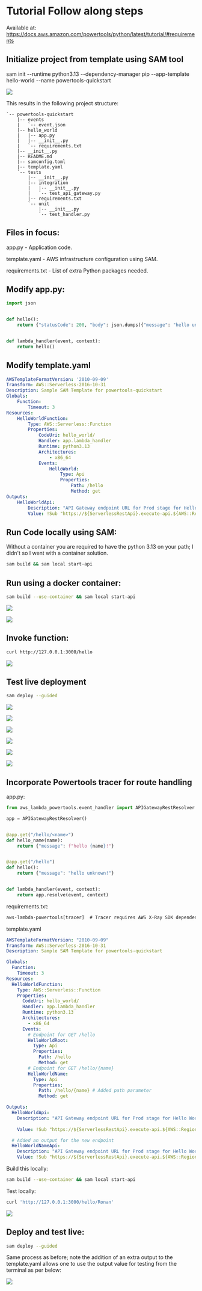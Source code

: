 # Tutorial Follow along steps
Available at: https://docs.aws.amazon.com/powertools/python/latest/tutorial/#requirements

## Initialize project from template using SAM tool

sam init --runtime python3.13 --dependency-manager pip --app-template hello-world --name powertools-quickstart

![](screenshots/2025-10-22-11-02-49.png)

This results in the following project structure: 

```
`-- powertools-quickstart
    |-- events
    |   `-- event.json
    |-- hello_world
    |   |-- app.py
    |   |-- __init__.py
    |   `-- requirements.txt
    |-- __init__.py
    |-- README.md
    |-- samconfig.toml
    |-- template.yaml
    `-- tests
        |-- __init__.py
        |-- integration
        |   |-- __init__.py
        |   `-- test_api_gateway.py
        |-- requirements.txt
        `-- unit
            |-- __init__.py
            `-- test_handler.py
```

## Files in focus:

app.py - Application code.

template.yaml - AWS infrastructure configuration using SAM.

requirements.txt - List of extra Python packages needed.

## Modify app.py:
``` python
import json


def hello():
    return {"statusCode": 200, "body": json.dumps({"message": "hello unknown!"})}


def lambda_handler(event, context):
    return hello()

```

## Modify template.yaml

``` yaml
AWSTemplateFormatVersion: '2010-09-09'
Transform: AWS::Serverless-2016-10-31
Description: Sample SAM Template for powertools-quickstart
Globals:
    Function:
        Timeout: 3
Resources:
    HelloWorldFunction:
        Type: AWS::Serverless::Function
        Properties:
            CodeUri: hello_world/
            Handler: app.lambda_handler
            Runtime: python3.13
            Architectures:
                - x86_64
            Events:
                HelloWorld:
                    Type: Api
                    Properties:
                        Path: /hello
                        Method: get
Outputs:
    HelloWorldApi:
        Description: "API Gateway endpoint URL for Prod stage for Hello World function"
        Value: !Sub "https://${ServerlessRestApi}.execute-api.${AWS::Region}.amazonaws.com/Prod/hello/" 
```

## Run Code locally using SAM: 

Without a container you are required to have the python 3.13 on your path; I didn't so I went with a container solution. 

``` bash
sam build && sam local start-api
```

## Run using a docker container: 

``` bash
sam build --use-container && sam local start-api
```

![](screenshots/2025-10-22-11-44-07.png)

![](screenshots/2025-10-22-11-45-37.png)

## Invoke function: 

``` bash 
curl http://127.0.0.1:3000/hello 
```

![](screenshots/2025-10-22-17-26-44.png)

## Test live deployment

``` bash
sam deploy --guided
```

![](screenshots/2025-10-22-21-19-32.png)

![](screenshots/2025-10-22-21-20-44.png)

![](screenshots/2025-10-22-21-25-28.png)

![](screenshots/2025-10-22-21-31-35.png)

![](screenshots/2025-10-22-21-32-36.png)

![](screenshots/2025-10-22-21-33-19.png)

## Incorporate Powertools tracer for route handling

app.py:

``` python
from aws_lambda_powertools.event_handler import APIGatewayRestResolver

app = APIGatewayRestResolver()


@app.get("/hello/<name>")
def hello_name(name):
    return {"message": f"hello {name}!"}


@app.get("/hello")
def hello():
    return {"message": "hello unknown!"}


def lambda_handler(event, context):
    return app.resolve(event, context)
```

requirements.txt:

``` txt
aws-lambda-powertools[tracer]  # Tracer requires AWS X-Ray SDK dependency

```

template.yaml

``` yaml
AWSTemplateFormatVersion: "2010-09-09"
Transform: AWS::Serverless-2016-10-31
Description: Sample SAM Template for powertools-quickstart

Globals:
  Function:
    Timeout: 3 
Resources:
  HelloWorldFunction:
    Type: AWS::Serverless::Function
    Properties:
      CodeUri: hello_world/ 
      Handler: app.lambda_handler 
      Runtime: python3.13 
      Architectures: 
        - x86_64
      Events:
        # Endpoint for GET /hello
        HelloWorldRoot:
          Type: Api
          Properties:
            Path: /hello
            Method: get
        # Endpoint for GET /hello/{name}
        HelloWorldName:
          Type: Api
          Properties:
            Path: /hello/{name} # Added path parameter
            Method: get

Outputs:
  HelloWorldApi:
    Description: "API Gateway endpoint URL for Prod stage for Hello World function (/hello)"
    
    Value: !Sub "https://${ServerlessRestApi}.execute-api.${AWS::Region}.amazonaws.com/Prod/hello/"

  # Added an output for the new endpoint
  HelloWorldNameApi:
    Description: "API Gateway endpoint URL for Prod stage for Hello World function (/hello/{name})"
    Value: !Sub "https://${ServerlessRestApi}.execute-api.${AWS::Region}.amazonaws.com/Prod/hello/{name}"
```


Build this locally:

``` bash
sam build --use-container && sam local start-api

```
Test locally: 
```bash
curl 'http://127.0.0.1:3000/hello/Ronan'
```

![](screenshots/2025-10-23-12-02-17.png)

## Deploy and test live: 

```bash
sam deploy --guided
``` 
Same process as before; note the addition of an extra output to the template.yaml allows one to use the output value for testing from the terminal as per below: 

![](screenshots/2025-10-23-12-10-51.png)


